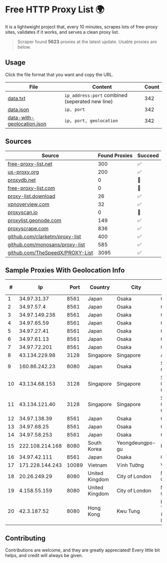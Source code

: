 
# Free HTTP Proxy List 🌍

It is a lightweight project that, every 10 minutes, scrapes lots of free-proxy sites, validates if it works, and serves a clean proxy list.


> Scraper found **5623** proxies at the latest update. Usable proxies are below.

## Usage

Click the file format that you want and copy the URL.


|File|Content|Count|
|----|-------|-----|
|[data.txt](https://raw.githubusercontent.com/themiralay/Proxy-List-World/master/data.txt)|`ip_address:port` combined (seperated new line)|342|
|[data.json](https://raw.githubusercontent.com/themiralay/Proxy-List-World/master/data.json)|`ip, port`|342|
|[data-with-geolocation.json](https://raw.githubusercontent.com/themiralay/Proxy-List-World/master/data-with-geolocation.json)|`ip, port, geolocation`|342|

## Sources

|Source|Found Proxies|Succeed|
|------|-------------|-------|
|[free-proxy-list.net](https://free-proxy-list.net)|300|✅|
|[us-proxy.org](https://www.us-proxy.org)|200|✅|
|[proxydb.net](http://proxydb.net)|0|🚫|
|[free-proxy-list.com](https://free-proxy-list.com/?page=&port=&type%5B%5D=http&type%5B%5D=https&up_time=0&search=Search)|0|🚫|
|[proxy-list.download](https://www.proxy-list.download/HTTP)|26|✅|
|[vpnoverview.com](https://vpnoverview.com/privacy/anonymous-browsing/free-proxy-servers)|32|✅|
|[proxyscan.io](https://www.proxyscan.io)|0|🚫|
|[proxylist.geonode.com](https://proxylist.geonode.com/api/proxy-list?limit=300&page=1&sort_by=lastChecked&sort_type=desc&protocols=http,https)|149|✅|
|[proxyscrape.com](https://api.proxyscrape.com/v2/?request=displayproxies&protocol=http&timeout=10000&country=all&ssl=all&anonymity=all)|836|✅|
|[github.com/clarketm/proxy-list](https://raw.githubusercontent.com/clarketm/proxy-list/master/proxy-list-raw.txt)|400|✅|
|[github.com/monosans/proxy-list](https://raw.githubusercontent.com/monosans/proxy-list/main/proxies/http.txt)|585|✅|
|[github.com/TheSpeedX/PROXY-List](https://raw.githubusercontent.com/TheSpeedX/PROXY-List/master/http.txt)|3095|✅|


## Sample Proxies With Geolocation Info

|#|Ip|Port|Country|City|Internet Service Provider|
|-|--|----|-------|----|-------------------------|
|1|34.97.31.37|8561|Japan|Osaka|Google LLC|
|2|34.97.57.4|8561|Japan|Osaka|Google LLC|
|3|34.97.149.238|8561|Japan|Osaka|Google LLC|
|4|34.97.65.59|8561|Japan|Osaka|Google LLC|
|5|34.97.27.41|8561|Japan|Osaka|Google LLC|
|6|34.97.61.13|8561|Japan|Osaka|Google LLC|
|7|34.97.72.201|8561|Japan|Osaka|Google LLC|
|8|43.134.229.98|3128|Singapore|Singapore|Aceville Pte.ltd|
|9|160.86.242.23|8080|Japan|Osaka|Sony Network Communications Inc|
|10|43.134.68.153|3128|Singapore|Singapore|Shenzhen Tencent Computer Systems Company Limited|
|11|43.134.121.40|3128|Singapore|Singapore|Shenzhen Tencent Computer Systems Company Limited|
|12|34.97.138.39|8561|Japan|Osaka|Google LLC|
|13|34.97.68.25|8561|Japan|Osaka|Google LLC|
|14|34.97.58.253|8561|Japan|Osaka|Google LLC|
|15|222.108.214.168|8080|South Korea|Yeongdeungpo-gu|Korea Telecom|
|16|34.97.42.111|8561|Japan|Osaka|Google LLC|
|17|171.228.144.243|10089|Vietnam|Vĩnh Tường|Viettel Corporation|
|18|20.26.249.29|8080|United Kingdom|City of London|Microsoft Corporation|
|19|4.158.55.159|8080|United Kingdom|City of London|Microsoft Corporation|
|20|42.3.187.52|8080|Hong Kong|Kwu Tung|Hong Kong Telecommunications (HKT) Limited Mass Internet|



## Contributing

Contributions are welcome, and they are greatly appreciated! Every
little bit helps, and credit will always be given.

